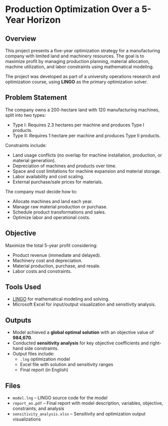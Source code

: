# Production Optimization Over a 5-Year Horizon

## Overview

This project presents a five-year optimization strategy for a manufacturing company with limited land and machinery resources. The goal is to maximize profit by managing production planning, material allocation, machine utilization, and labor constraints using mathematical modeling.

The project was developed as part of a university operations research and optimization course, using **LINGO** as the primary optimization solver.

## Problem Statement

The company owns a 200-hectare land with 120 manufacturing machines, split into two types:
- Type I: Requires 2.3 hectares per machine and produces Type I products.
- Type II: Requires 1 hectare per machine and produces Type II products.

Constraints include:
- Land usage conflicts (no overlap for machine installation, production, or material generation).
- Depreciation of machines and products over time.
- Space and cost limitations for machine expansion and material storage.
- Labor availability and cost scaling.
- External purchase/sale prices for materials.

The company must decide how to:
- Allocate machines and land each year.
- Manage raw material production or purchase.
- Schedule product transformations and sales.
- Optimize labor and operational costs.

## Objective

Maximize the total 5-year profit considering:
- Product revenue (immediate and delayed).
- Machinery cost and depreciation.
- Material production, purchase, and resale.
- Labor costs and constraints.

## Tools Used

- [LINGO](https://www.lindo.com/) for mathematical modeling and solving.
- Microsoft Excel for input/output visualization and sensitivity analysis.

## Outputs

- Model achieved a **global optimal solution** with an objective value of **984,670**.
- Conducted **sensitivity analysis** for key objective coefficients and right-hand side constraints.
- Output files include:
  - `.lng` optimization model
  - Excel file with solution and sensitivity ranges
  - Final report (in English)

## Files

- `model.lng` – LINGO source code for the model
- `report_en.pdf` – Final report with model description, variables, objective, constraints, and analysis
- `sensitivity_analysis.xlsx` – Sensitivity and optimization output visualizations
